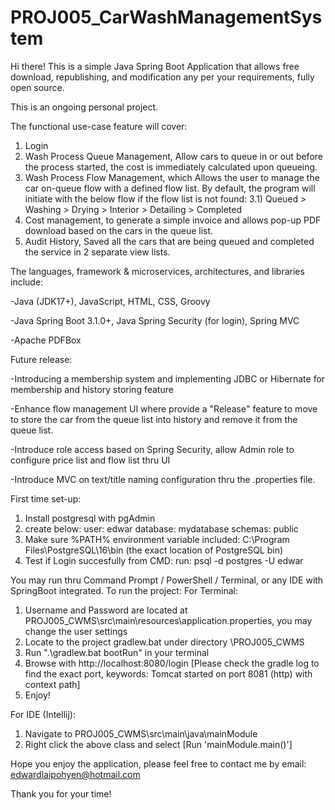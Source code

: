 # PROJ005_CarWashManagementSystem

Hi there! This is a simple Java Spring Boot Application that allows free download, republishing, and modification any per your requirements, fully open source.

This is an ongoing personal project.

The functional use-case feature will cover:
1) Login
2) Wash Process Queue Management, Allow cars to queue in or out before the process started, the cost is immediately calculated upon queueing.
3) Wash Process Flow Management, which Allows the user to manage the car on-queue flow with a defined flow list. By default, the program will initiate with the below flow if the flow list is not found:
3.1) Queued > Washing > Drying > Interior > Detailing > Completed
4) Cost management, to generate a simple invoice and allows pop-up PDF download based on the cars in the queue list.
5) Audit History, Saved all the cars that are being queued and completed the service in 2 separate view lists.


The languages, framework & microservices, architectures, and libraries include:

-Java (JDK17+), JavaScript, HTML, CSS, Groovy

-Java Spring Boot 3.1.0+, Java Spring Security (for login), Spring MVC

-Apache PDFBox


Future release:

-Introducing a membership system and implementing JDBC or Hibernate for membership and history storing feature

-Enhance flow management UI where provide a "Release" feature to move to store the car from the queue list into history and remove it from the queue list.

-Introduce role access based on Spring Security, allow Admin role to configure price list and flow list thru UI

-Introduce MVC on text/title naming configuration thru the .properties file.

First time set-up:
1) Install postgresql with pgAdmin
2) create below:
 user: edwar
 database: mydatabase
 schemas: public
3) Make sure %PATH% environment variable included: C:\Program Files\PostgreSQL\16\bin (the exact location of PostgreSQL bin)
4) Test if Login succesfully from CMD:
 run: psql -d postgres -U edwar

You may run thru Command Prompt / PowerShell / Terminal, or any IDE with SpringBoot integrated.
To run the project:
For Terminal:
1) Username and Password are located at PROJ005_CWMS\src\main\resources\application.properties, you may change the user settings
2) Locate to the project gradlew.bat under directory \PROJ005_CWMS
3) Run ".\gradlew.bat bootRun" in your terminal
4) Browse with http://localhost:8080/login [Please check the gradle log to find the exact port, keywords: Tomcat started on port 8081 (http) with context path]
5) Enjoy!

For IDE (Intellij):
1) Navigate to PROJ005_CWMS\src\main\java\mainModule
2) Right click the above class and select [Run 'mainModule.main()']

Hope you enjoy the application, please feel free to contact me by email: edwardlaipohyen@hotmail.com

Thank you for your time!
